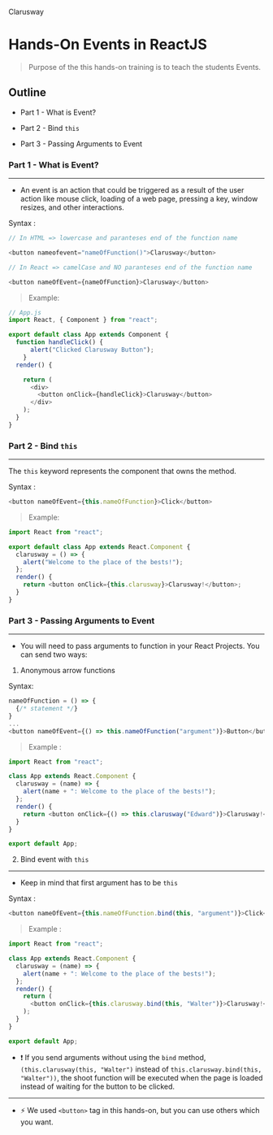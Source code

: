 <p >Clarusway<img align="right"
  src="https://secure.meetupstatic.com/photos/event/3/1/b/9/600_488352729.jpeg"  width="15px"></p>

# Hands-On Events in ReactJS

> Purpose of the this hands-on training is to teach the students Events.

## Outline

- Part 1 - What is Event?

- Part 2 - Bind `this`

- Part 3 - Passing Arguments to Event

### Part 1 - What is Event?

---

- An event is an action that could be triggered as a result of the user action like mouse click, loading of a web page, pressing a key, window resizes, and other interactions.

Syntax :

```js
// In HTML => lowercase and paranteses end of the function name

<button nameofevent="nameOfFunction()">Clarusway</button>

// In React => camelCase and NO paranteses end of the function name

<button nameOfEvent={nameOfFunction}>Clarusway</button>
```

> Example:

```js
// App.js
import React, { Component } from "react";

export default class App extends Component {
  function handleClick() {
      alert("Clicked Clarusway Button");
    }
  render() {

    return (
      <div>
        <button onClick={handleClick}>Clarusway</button>
      </div>
    );
  }
}
```

### Part 2 - Bind `this`

---

The `this` keyword represents the component that owns the method.

Syntax :

```js
<button nameOfEvent={this.nameOfFunction}>Click</button>
```

> Example:

```js
import React from "react";

export default class App extends React.Component {
  clarusway = () => {
    alert("Welcome to the place of the bests!");
  };
  render() {
    return <button onClick={this.clarusway}>Clarusway!</button>;
  }
}
```

### Part 3 - Passing Arguments to Event

---

- You will need to pass arguments to function in your React Projects. You can send two ways:

1. Anonymous arrow functions

Syntax:

```js
nameOfFunction = () => {
  {/* statement */}
}
...
<button nameOfEvent={() => this.nameOfFunction("argument")}>Button</button>
```

> Example :

```js
import React from "react";

class App extends React.Component {
  clarusway = (name) => {
    alert(name + ": Welcome to the place of the bests!");
  };
  render() {
    return <button onClick={() => this.clarusway("Edward")}>Clarusway!</button>;
  }
}

export default App;
```

2. Bind event with `this`

---

- Keep in mind that first argument has to be `this`

Syntax :

```js
<button nameOfEvent={this.nameOfFunction.bind(this, "argument")}>Click</button>
```

> Example :

```js
import React from "react";

class App extends React.Component {
  clarusway = (name) => {
    alert(name + ": Welcome to the place of the bests!");
  };
  render() {
    return (
      <button onClick={this.clarusway.bind(this, "Walter")}>Clarusway!</button>
    );
  }
}

export default App;
```

- &#10071; If you send arguments without using the `bind` method, `(this.clarusway(this, "Walter")` instead of `this.clarusway.bind(this, "Walter"))`, the shoot function will be executed when the page is loaded instead of waiting for the button to be clicked.

---

- &#9889; We used `<button>` tag in this hands-on, but you can use others which you want.
